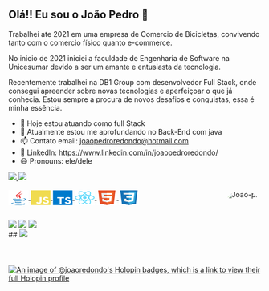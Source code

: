 ## Olá!! Eu sou o João Pedro 👋

Trabalhei ate 2021 em uma empresa de Comercio de Bicicletas, convivendo tanto com o comercio físico quanto e-commerce.

No inicio de 2021 iniciei a faculdade de Engenharia de Software na Unicesumar devido a ser um amante e entusiasta da tecnologia. 

Recentemente trabalhei na DB1 Group com desenvolvedor Full Stack, onde consegui apreender sobre novas tecnologias e aperfeiçoar o que já conhecia. Estou sempre a procura de novos desafios e conquistas, essa é minha essência.

- 🔭 Hoje estou atuando como full Stack
- 🌱 Atualmente estou me aprofundando no Back-End com java
- 📫 Contato email: joaopedroredondo@hotmail.com
- 🔗 Linkedln: https://www.linkedin.com/in/joaopedroredondo/
- 😄 Pronouns: ele/dele

<div>
  <a href="https://github.com/Joaopredondo">
  <img height="180em" src="https://github-readme-stats.vercel.app/api?username=Joaopredondo&show_icons=true&theme=dracula"/> 
  <img height="180em" src="https://github-readme-stats.vercel.app/api/top-langs/?username=Joaopredondo&layout=compact&theme=dracula"/> 
</div>
  
<div style="display: inline_block"><br>
  <img align="center" alt="Joao-Java" height="30" width="40" src="https://github.com/devicons/devicon/blob/master/icons/java/java-original.svg">
  <img align="center" alt="Joao-Js" height="30" width="40" src="https://raw.githubusercontent.com/devicons/devicon/master/icons/javascript/javascript-plain.svg">
  <img align="center" alt="Joao-Ts" height="30" width="40" src="https://raw.githubusercontent.com/devicons/devicon/master/icons/typescript/typescript-plain.svg">
  <img align="center" alt="Joao-React" height="30" width="40" src="https://raw.githubusercontent.com/devicons/devicon/master/icons/react/react-original.svg">
  <img align="center" alt="Joao-HTML" height="30" width="40" src="https://raw.githubusercontent.com/devicons/devicon/master/icons/html5/html5-original.svg">
  <img align="center" alt="Joao-CSS" height="30" width="40" src="https://raw.githubusercontent.com/devicons/devicon/master/icons/css3/css3-original.svg">
  <img align="right" alt="Joao-pic" height="150" style="border-radius:50px;" src="https://avatars.githubusercontent.com/u/81270910?s=400&u=f1d2e150f2a4b14ca548e0035eaa8afc9ed746d8&v=4">
</div>
  
   ##

<div>
  <p></p>
  <a href="https://instagram.com/jp_redondo" target="_blank"><img src="https://img.shields.io/badge/-Instagram-%23E4405F?style=for-the-badge&logo=instagram&logoColor=white" target="_blank"></a>
  <a href = "mailto:joaopedroredondo@hotmail.com"><img src="https://img.shields.io/badge/Microsoft_Outlook-0078D4?style=for-the-badge&logo=microsoft-outlook&logoColor=white" target="_blank"></a>
  <a href="https://www.linkedin.com/in/joaopedroredondo/" target="_blank"><img src="https://img.shields.io/badge/-LinkedIn-%230077B5?style=for-the-badge&logo=linkedin&logoColor=white" target="_blank"></a> 
  </div>
 ##
  <img src = "https://www.codewars.com/users/Joaopredondo/badges/large">
  
   [![An image of @joaoredondo's Holopin badges, which is a link to view their full Holopin profile](https://holopin.me/joaoredondo)](https://holopin.io/@joaoredondo)
    
